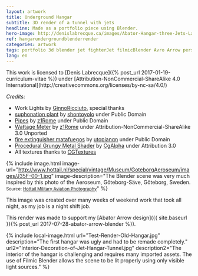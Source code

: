 ```yaml
---
layout: artwork
title: Underground Hangar
subtitle: 3D render of a tunnel with jets
headline: Made as a portfolio piece using Blender.
hero-image: http://denislabrecque.ca/images/Abator-Hangar-three-Jets-Last.jpg
ref: hangarundergroundblenderrender
categories: artwork
tags: portfolio 3d blender jet fighterJet filmicBlender Avro Arrow personalProject
lang: en
---
```

<div class="credits" markdown="1">This work is licensed to [Denis Labrecque]({% post_url 2017-01-19-curriculum-vitae %}) under [Attribution-NonCommercial-ShareAlike 4.0 International](http://creativecommons.org/licenses/by-nc-sa/4.0/)

*Credits:*

- Work Lights by [GinnoRicciuto](https://www.blendswap.com/user/GinoRicciuto), special thanks
- [suphonation plant](https://www.blendswap.com/blends/view/70273) by [shontoyolo](https://www.blendswap.com/user/shontoloyo) under Public Domain
- [Pipes](https://www.blendswap.com/blends/view/76760) by [z1Rome](https://www.blendswap.com/user/z1Rome) under Public Domain
- [Wattage Meter](https://www.blendswap.com/blends/view/76654) by [z1Rome](https://www.blendswap.com/user/z1Rome) under Attribution-NonCommercial-ShareAlike 3.0 Unported
- [fire extinguisher matafuegos](https://www.blendswap.com/blends/view/25332) by [utopianqn](https://www.blendswap.com/user/utopianqn) under Public Domain
- [Procedural Grungy Metal Shader](https://www.blendswap.com/blends/view/80114) by [CgAlpha](https://www.blendswap.com/user/CgAlpha) under Attribution 3.0
- All textures thanks to [CGTextures](https://www.textures.com/)
</div>

{% include image.html image-url="http://www.hottail.nl/special/vintage/Museum/GoteborgAeroseum/images/J35F-00-1.jpg" image-description="The Blender scene was very much inspired by this photo of the Aeroseum, G&ouml;teborg-S&auml;ve, G&ouml;teborg, Sweden. <small>Source: <a href='http://www.hottail.nl/special/vintage/Museum/GoteborgAeroseum/Index.html'>Hottail Military Aviation Photography</a></small>" %}

This image was created over many weeks of weekend work that took all night, as my job is a night shift job.

This render was made to support my [Abator Arrow design]({{ site.baseurl }}{% post_url 2017-07-28-abator-arrow-blender %}).

{% include local-image.html 
   url="Test-Render-Old-Hangar.jpg" description="The first hangar was ugly and had to be remade completely."
   url2="Interior-Decoration-of-Jet-Hangar-Tunnel.jpg" description2="The interior of the hangar is challenging and requires many imported assets. The use of Filmic Blender allows the scene to be lit properly using only visible light sources." %}

